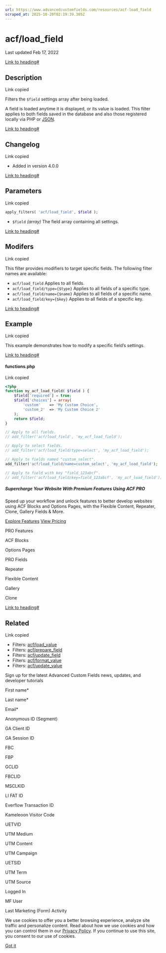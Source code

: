 ```yaml
---
url: https://www.advancedcustomfields.com/resources/acf-load_field
scraped_at: 2025-10-20T02:19:39.305Z
---
```


# acf/load\_field

Last updated Feb 17, 2022

[Link to heading#](https://www.advancedcustomfields.com/resources/acf-load_field/#description)

## Description

Link copied

Filters the `$field` settings array after being loaded.

A field is loaded anytime it is displayed, or its value is loaded. This filter applies to both fields saved in the database and also those registered locally via PHP or [JSON](https://www.advancedcustomfields.com/resources/local-json/).

[Link to heading#](https://www.advancedcustomfields.com/resources/acf-load_field/#changelog)

## Changelog

Link copied

- Added in version 4.0.0

[Link to heading#](https://www.advancedcustomfields.com/resources/acf-load_field/#parameters)

## Parameters

Link copied

```php
apply_filters( 'acf/load_field', $field );
```

- `$field` _(array)_ The field array containing all settings.

[Link to heading#](https://www.advancedcustomfields.com/resources/acf-load_field/#modifers)

## Modifers

Link copied

This filter provides modifiers to target specific fields. The following filter names are available:

- `acf/load_field` Applies to all fields.
- `acf/load_field/type={$type}` Applies to all fields of a specific type.
- `acf/load_field/name={$name}` Applies to all fields of a specific name.
- `acf/load_field/key={$key}` Applies to all fields of a specific key.

[Link to heading#](https://www.advancedcustomfields.com/resources/acf-load_field/#example)

## Example

Link copied

This example demonstrates how to modify a specific field’s settings.

[Link to heading#](https://www.advancedcustomfields.com/resources/acf-load_field/#functionsphp)

#### functions.php

Link copied

```php
<?php
function my_acf_load_field( $field ) {
    $field['required'] = true;
    $field['choices'] = array(
        'custom'    => 'My Custom Choice',
        'custom_2'  => 'My Custom Choice 2'
    );
    return $field;
}

// Apply to all fields.
// add_filter('acf/load_field', 'my_acf_load_field');

// Apply to select fields.
// add_filter('acf/load_field/type=select', 'my_acf_load_field');

// Apply to fields named "custom_select".
add_filter('acf/load_field/name=custom_select', 'my_acf_load_field');

// Apply to field with key "field_123abcf".
// add_filter('acf/load_field/key=field_123abcf', 'my_acf_load_field');
```

##### Supercharge Your Website With Premium Features Using ACF PRO

Speed up your workflow and unlock features to better develop websites using ACF Blocks and Options Pages, with the Flexible Content, Repeater,
Clone, Gallery Fields & More.


[Explore Features](https://www.advancedcustomfields.com/pro/) [View Pricing](https://www.advancedcustomfields.com/pro/#pricing-table/)

PRO Features

ACF Blocks

Options Pages

PRO Fields

Repeater

Flexible Content

Gallery

Clone

[Link to heading#](https://www.advancedcustomfields.com/resources/acf-load_field/#related)

## Related

Link copied

- Filters: [acf/load\_value](https://www.advancedcustomfields.com/resources/acf-load_value/)
- Filters: [acf/prepare\_field](https://www.advancedcustomfields.com/resources/acf-prepare_field/)
- Filters: [acf/update\_field](https://www.advancedcustomfields.com/resources/acf-update_field/)
- Filters: [acf/format\_value](https://www.advancedcustomfields.com/resources/acf-format_value/)
- Filters: [acf/update\_value](https://www.advancedcustomfields.com/resources/acf-update_value/)

Sign up for the latest Advanced Custom Fields news, updates, and developer tutorials

First name\*

Last name\*

Email\*

Anonymous ID (Segment)

GA Client ID

GA Session ID

FBC

FBP

GCLID

FBCLID

MSCLKID

LI FAT ID

Everflow Transaction ID

Kameleoon Visitor Code

UETVID

UTM Medium

UTM Content

UTM Campaign

UETSID

UTM Term

UTM Source

Logged In

MF User

Last Marketing (Form) Activity

We use cookies to offer you a better browsing experience, analyze site traffic and personalize content. Read about how we use cookies and how you can control them in our [Privacy Policy](https://wpengine.com/legal/privacy/). If you continue to use this site, you consent to our use of cookies.

[Got it](https://www.advancedcustomfields.com/resources/acf-load_field/#)